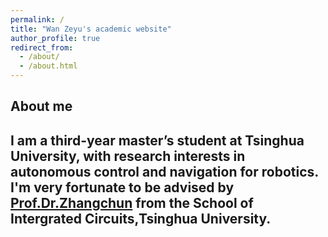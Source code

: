 ```yaml
---
permalink: /
title: "Wan Zeyu's academic website"
author_profile: true
redirect_from: 
  - /about/
  - /about.html
---
```


About me
------
I am a third-year master’s student at Tsinghua University, with research interests in autonomous control and navigation for robotics. 
I'm very fortunate to be advised by [Prof.Dr.Zhangchun](https://www.sic.tsinghua.edu.cn/en/info/1086/1470.htm) from the School of Intergrated Circuits,Tsinghua University.
------

